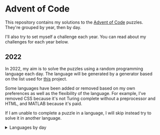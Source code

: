 # Advent of Code

This repository contains my solutions to the
[Advent of Code](https://adventofcode.com/) puzzles. They're grouped by year,
then by day.

I'll also try to set myself a challenge each year. You can read about my
challenges for each year below.

## 2022

In 2022, my aim is to solve the puzzles using a random programming language
each day. The language will be generated by a generator based on the list used
for [this](https://perchance.org/programming-languge) project.

Some languages have been added or removed based on my own preferences as well
as the flexibility of the language. For example, I've removed CSS because it's
not Turing complete without a preprocessor and HTML, and MATLAB because it's
paid.

If I am unable to complete a puzzle in a language, I will skip instead try to
solve it in another language.

<details>
<summary>Languages by day</summary>

| Day | Randomised Language          | Notes                                                                                                                   |
|-----|------------------------------|-------------------------------------------------------------------------------------------------------------------------|
| 1   | [Awk](./2022/day_1)          |                                                                                                                         |
| 2   | [Scratch](./2022/day_2)      |                                                                                                                         |
| 3   | [Ladder Logic](./2022/day_3) | Ladder Logic doesn't have great support for text manipulation.<br>Completed day 3 in Python                             |
| 4   | [JavaScript](./2022/day_4)   |                                                                                                                         |
| 5   | [AutoIt](./2022/day_5)       | I missed quite a few days due to other engagements, so I completed the next few in Python to get them done more quickly |
| 6   | [ABAP](./2022/day_6)         | Completed in Python                                                                                                     |

</details>
